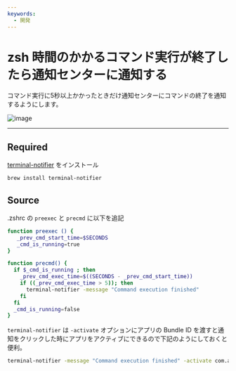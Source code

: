```yaml
---
keywords:
  - 開発
---
```


# zsh 時間のかかるコマンド実行が終了したら通知センターに通知する

コマンド実行に5秒以上かかったときだけ通知センターにコマンドの終了を通知するようにします。

![image](https://i.gyazo.com/23202ae6ababb6337271749784d3258b.gif)


---


## Required
[terminal-notifier](https://github.com/julienXX/terminal-notifier) をインストール
```sh
brew install terminal-notifier
```

## Source
.zshrc の `preexec` と `precmd` に以下を追記
```sh
function preexec () {
   _prev_cmd_start_time=$SECONDS
   _cmd_is_running=true
}

function precmd() {
  if $_cmd_is_running ; then
    _prev_cmd_exec_time=$((SECONDS - _prev_cmd_start_time))
    if ((_prev_cmd_exec_time > 5)); then
      terminal-notifier -message "Command execution finished"
    fi
  fi
  _cmd_is_running=false
}
```

`terminal-notifier` は `-activate` オプションにアプリの Bundle ID を渡すと通知をクリックした時にアプリをアクティブにできるので下記のようにしておくと便利。
```sh
terminal-notifier -message "Command execution finished" -activate com.apple.Terminal #iTerm2 の場合は com.googlecode.iterm2
```
